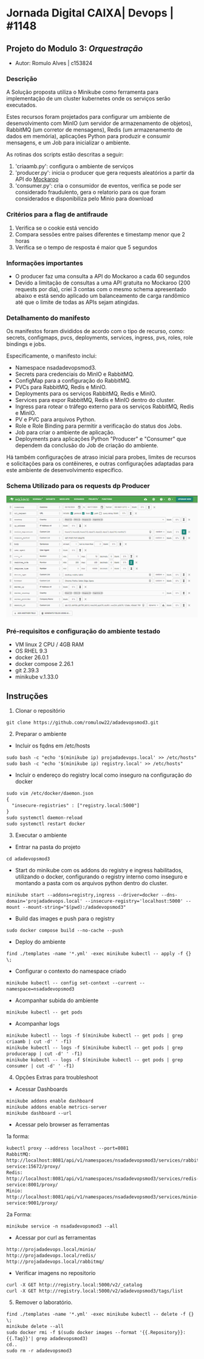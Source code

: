 # Jornada Digital CAIXA| Devops | #1148

## Projeto do Modulo 3: *Orquestração*

- Autor: Romulo Alves | c153824

### Descrição

A Solução proposta utiliza o Minikube como ferramenta para implementação de um cluster kubernetes onde os serviços serão executados.

Estes recursos foram projetados para configurar um ambiente de desenvolvimento  com MinIO (um servidor de armazenamento de objetos), RabbitMQ (um corretor de mensagens), Redis (um armazenamento de dados em memória), aplicações Python para produzir e consumir mensagens, e um Job para inicializar o ambiente.

As rotinas dos scripts estão descritas a seguir:

1. 'criaamb.py': configura o ambiente de serviços
2. 'producer.py': inicia o producer que gera requests aleatórios a partir da API do [Mockaroo](https://mockaroo.com/)
3. 'consumer.py': cria o consumidor de eventos, verifica se pode ser considerado fraudulento, gera o relatorio para os que foram considerados e disponibiliza pelo Minio para download

### Critérios para a flag de antifraude

1. Verifica se o cookie está vencido
2. Compara sessões entre países diferentes e timestamp menor que 2 horas 
3. Verifica se o tempo de resposta é maior que 5 segundos

### Informações importantes

- O producer faz uma consulta a API do Mockaroo a cada 60 segundos
- Devido a limitação de consultas a uma API gratuita no Mockaroo (200 requests por dia), criei 3 contas com o mesmo schema apresentado abaixo e está sendo aplicado um balanceamento de carga randômico até que o limite de todas as APIs sejam atingidas.

### Detalhamento do manifesto

Os manifestos foram divididos de acordo com o tipo de recurso, como: secrets, configmaps, pvcs, deployments, services, ingress, pvs, roles, role bindings e jobs.

Especificamente, o manifesto inclui:

*  Namespace nsadadevopsmod3.
*  Secrets para credenciais do MinIO e RabbitMQ.
*  ConfigMap para a configuração do RabbitMQ.
*  PVCs para RabbitMQ, Redis e MinIO.
*  Deployments para os serviços RabbitMQ, Redis e MinIO.
*  Services para expor RabbitMQ, Redis e MinIO dentro do cluster.
*  Ingress para rotear o tráfego externo para os serviços RabbitMQ, Redis e MinIO.
*  PV e PVC para arquivos Python.
*  Role e Role Binding para permitir a verificação do status dos Jobs.
*  Job para criar o ambiente de aplicação.
*  Deployments para aplicações Python "Producer" e "Consumer" que dependem da conclusão do Job de criação do ambiente.

Há também configurações de atraso inicial para probes, limites de recursos e solicitações para os contêineres, e outras configurações adaptadas para este ambiente de desenvolvimento específico.

### Schema Utilizado para os requests dp Producer

![mockaroo-schema](images/mockaroo-schema.png?raw=true "mockaroo-schema")


### Pré-requisitos e configuração do ambiente testado

- VM linux 2 CPU / 4GB RAM
- OS RHEL 9.3
- docker 26.0.1
- docker compose 2.26.1
- git 2.39.3
- minikube v.1.33.0

## Instruções

1. Clonar o repositório

```
git clone https://github.com/romulow22/adadevopsmod3.git
```

2. Preparar o ambiente

* Incluir os fqdns em /etc/hosts

```
sudo bash -c "echo '$(minikube ip) projadadevops.local' >> /etc/hosts"
sudo bash -c "echo '$(minikube ip) registry.local' >> /etc/hosts"
```

* Incluir o endereço do registry local como inseguro na configuração do docker

```
sudo vim /etc/docker/daemon.json
{
  "insecure-registries" : ["registry.local:5000"]
}
sudo systemctl daemon-reload
sudo systemctl restart docker
```

3. Executar o ambiente 

* Entrar na pasta do projeto

```
cd adadevopsmod3
```

* Start do minikube com os addons do registry e ingress habilitados, utilizando o docker, configurando o registry interno como inseguro e montando a pasta com os arquivos python dentro do cluster.

```
minikube start --addons=registry,ingress --driver=docker --dns-domain='projadadevops.local' --insecure-registry='localhost:5000' --mount --mount-string="$(pwd):/adadevopsmod3"
``` 

* Build das images e push para o registry

```  
sudo docker compose build --no-cache --push
```  

* Deploy do ambiente

```  
find ./templates -name '*.yml' -exec minikube kubectl -- apply -f {} \;

``` 

* Configurar o contexto do namespace criado

```  
minikube kubectl -- config set-context --current --namespace=nsadadevopsmod3
```  

* Acompanhar subida do ambiente

``` 
minikube kubectl -- get pods
``` 

* Acompanhar logs

``` 
minikube kubectl -- logs -f $(minikube kubectl -- get pods | grep criaamb | cut -d' ' -f1)
minikube kubectl -- logs -f $(minikube kubectl -- get pods | grep producerapp | cut -d' ' -f1)
minikube kubectl -- logs -f $(minikube kubectl -- get pods | grep consumer | cut -d' ' -f1)
``` 

4. Opções Extras para troubleshoot

* Acessar Dashboards

``` 
minikube addons enable dashboard
minikube addons enable metrics-server
minikube dashboard --url
``` 

* Acessar pelo browser as ferramentas

1a forma:
``` 
kubectl proxy --address localhost --port=8081
RabbitMQ: http://localhost:8081/api/v1/namespaces/nsadadevopsmod3/services/rabbitmq-service:15672/proxy/
Redis: http://localhost:8081/api/v1/namespaces/nsadadevopsmod3/services/redis-service:8001/proxy/
Minio: http://localhost:8081/api/v1/namespaces/nsadadevopsmod3/services/minio-service:9001/proxy/
``` 

2a Forma:
``` 
minikube service -n nsadadevopsmod3 --all
``` 

* Acessar por curl as ferramentas

``` 
http://projadadevops.local/minio/
http://projadadevops.local/redis/
http://projadadevops.local/rabbitmq/
``` 

* Verificar imagens no repositorio

``` 
curl -X GET http://registry.local:5000/v2/_catalog
curl -X GET http://registry.local:5000/v2/adadevopsmod3/tags/list
``` 

5. Remover o laboratório.  

```
find ./templates -name '*.yml' -exec minikube kubectl -- delete -f {} \;
minikube delete --all
sudo docker rmi -f $(sudo docker images --format '{{.Repository}}:{{.Tag}}'| grep adadevopsmod3)
cd..
sudo rm -r adadevopsmod3
``` 
